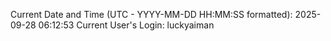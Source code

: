 Current Date and Time (UTC - YYYY-MM-DD HH:MM:SS formatted): 2025-09-28 06:12:53
Current User's Login: luckyaiman
